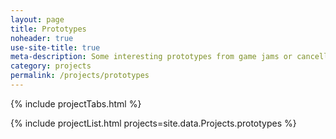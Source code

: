 ```yaml
---
layout: page
title: Prototypes
noheader: true
use-site-title: true
meta-description: Some interesting prototypes from game jams or cancelled projects.
category: projects
permalink: /projects/prototypes
---
```


{% include projectTabs.html %}

{% include projectList.html projects=site.data.Projects.prototypes %}
